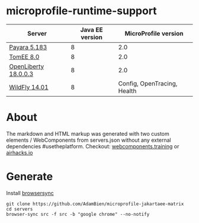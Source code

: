 # microprofile-runtime-support


|Server|Java EE version|MicroProfile version|
|------|---------------|--------------------|
|[Payara 5.183](https://www.payara.fish)|8|2.0|
|[TomEE 8.0](http://tomee.apache.org)|8|2.0|
|[OpenLiberty 18.0.0.3](https://openliberty.io)|8|2.0|
|[WildFly 14.01](http://wildfly.org)|8|Config, OpenTracing, Health|


# About

The markdown and HTML markup was generated with two custom elements / WebComponents from servers.json without any external dependencies #usetheplatform. Checkout: [webcomponents.training](http://webcomponents.training) or [airhacks.io](http://airhacks.io/)


# Generate

Install [browsersync](https://www.browsersync.io)

```
git clone https://github.com/AdamBien/microprofile-jakartaee-matrix
cd servers
browser-sync src -f src -b "google chrome" --no-notify
```




